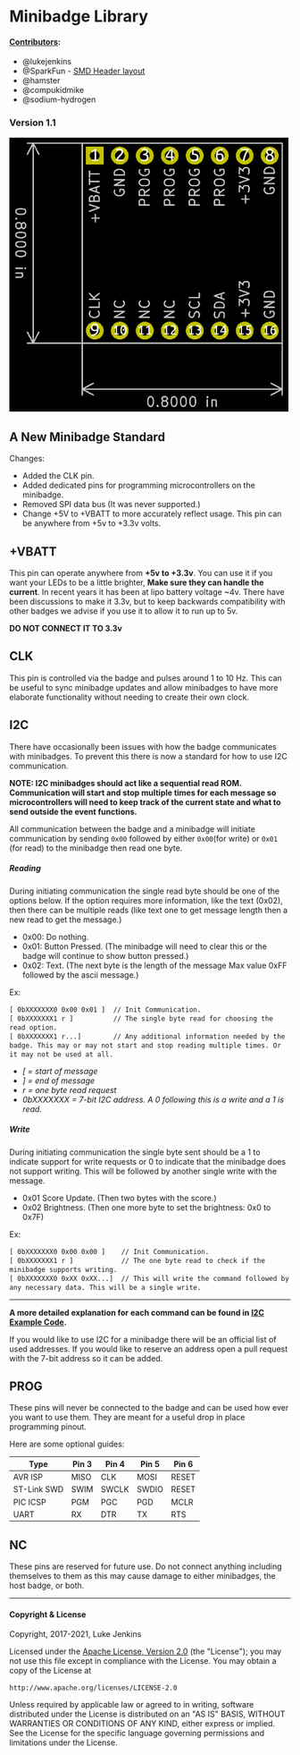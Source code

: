 # Minibadge Library

#### <a href="https://github.com/lukejenkins/minibadge/graphs/contributors">Contributors</a>:
* @lukejenkins
* @SparkFun - <a href="https://github.com/sparkfun/SparkFun-Eagle-Libraries">SMD Header layout</a>
* @hamster
* @compukidmike
* @sodium-hydrogen

### Version 1.1  

<img src="minibadge-footprint.png" width=500px>

## A New Minibadge Standard ##

Changes:
- Added the CLK pin.
- Added dedicated pins for programming microcontrollers on the minibadge.
- Removed SPI data bus (It was never supported.)
- Change +5V to +VBATT to more accurately reflect usage. This pin can be anywhere from +5v to +3.3v volts.

## +VBATT ##
This pin can operate anywhere from __+5v to +3.3v__. You can use it if you want your LEDs to be a little brighter, __Make sure they can
handle the current__. In recent years it has been at lipo battery voltage ~4v. There have been discussions to make it 3.3v, but to
keep backwards compatibility with other badges we advise if you use it to allow it to run up to 5v.

__DO NOT CONNECT IT TO 3.3v__

## CLK ##
This pin is controlled via the badge and pulses around 1 to 10 Hz. This can be useful to sync minibadge updates and
allow minibadges to have more elaborate functionality without needing to create their own clock.

## I2C ##
There have occasionally been issues with how the badge communicates with minibadges. To prevent this there is now a standard
for how to use I2C communication.

__NOTE: I2C minibadges should act like a sequential read ROM. Communication will start and stop multiple times for each message so
microcontrollers will need to keep track of the current state and what to send outside the event functions.__

All communication between the badge and a minibadge will initiate communication by sending `0x00` followed by either `0x00`(for write)
or `0x01` (for read) to the minibadge then read one byte.

##### Reading #####
During initiating communication the single read byte should be one of the options below. If the option requires more information,
like the text (0x02), then there can be multiple reads (like text one to get message length then a new read to get the message.)

* 0x00: Do nothing.
* 0x01: Button Pressed. (The minibadge will need to clear this or the badge will continue to show button pressed.)
* 0x02: Text. (The next byte is the length of the message Max value 0xFF followed by the ascii message.)

Ex:
```
[ 0bXXXXXXX0 0x00 0x01 ]  // Init Communication.
[ 0bXXXXXXX1 r ]          // The single byte read for choosing the read option.
[ 0bXXXXXXX1 r...]        // Any additional information needed by the badge. This may or may not start and stop reading multiple times. Or it may not be used at all.
```
* _[ = start of message_
* _] = end of message_
* _r = one byte read request_
* _0bXXXXXXX = 7-bit I2C address. A 0 following this is a write and a 1 is read._

##### Write #####
During initiating communication the single byte sent should be a 1 to indicate support for write requests or 0 to
indicate that the minibadge does not support writing. This will be followed by another single write with the message.

* 0x01 Score Update. (Then two bytes with the score.)
* 0x02 Brightness. (Then one more byte to set the brightness: 0x0 to 0x7F)

Ex:
```
[ 0bXXXXXXX0 0x00 0x00 ]    // Init Communication.
[ 0bXXXXXXX1 r ]            // The one byte read to check if the minibadge supports writing.
[ 0bXXXXXXX0 0xXX 0xXX...]  // This will write the command followed by any necessary data. This will be a single write.
```

----

__A more detailed explanation for each command can be found in [I2C Example Code](/I2C%20Example%20Code/README.md).__

If you would like to use I2C for a minibadge there will be an official list of used addresses. If you would like to
reserve an address open a pull request with the 7-bit address so it can be added.

## PROG ##
These pins will never be connected to the badge and can be used how ever you want to use them. They are meant for
a useful drop in place programming pinout.

Here are some optional guides:

| Type        | Pin 3 | Pin 4 | Pin 5 | Pin 6 |
|-------------|-------|-------|-------|-------|
| AVR ISP     | MISO  | CLK   | MOSI  | RESET |
| ST-Link SWD | SWIM  | SWCLK | SWDIO | RESET |
| PIC ICSP    | PGM   | PGC   | PGD   | MCLR  |
| UART        | RX    | DTR   | TX    | RTS   |


## NC ##
These pins are reserved for future use. Do not connect anything including themselves to them as this may cause damage to either
minibadges, the host badge, or both.

------

#### Copyright & License
Copyright, 2017-2021, Luke Jenkins

Licensed under the <a href="./LICENSE">Apache License, Version 2.0</a> (the "License");
you may not use this file except in compliance with the License.
You may obtain a copy of the License at

    http://www.apache.org/licenses/LICENSE-2.0

Unless required by applicable law or agreed to in writing, software
distributed under the License is distributed on an "AS IS" BASIS,
WITHOUT WARRANTIES OR CONDITIONS OF ANY KIND, either express or implied.
See the License for the specific language governing permissions and
limitations under the License.
